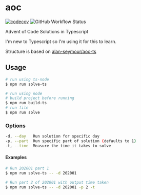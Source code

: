 # aoc
[![codecov](https://codecov.io/gh/GoryMoon/aoc/branch/main/graph/badge.svg?token=OM2ZWMF7SL)](https://codecov.io/gh/GoryMoon/aoc)
![GitHub Workflow Status](https://img.shields.io/github/workflow/status/GoryMoon/aoc/CI?logo=github-actions&logoColor=ffffff)


Advent of Code Solutions in Typescript

I'm new to Typescript so I'm using it for this to learn.

Structure is based on [alan-seymour/aoc-ts](https://github.com/alan-seymour/aoc-ts)

## Usage

```bash
# run using ts-node
$ npm run solve-ts

# run using node
# build project before running
$ npm run build-ts
# run file
$ npm run solve
```

### Options

```sh
-d, --day   Run solution for specific day
-p, --part  Run specific part of solution (defaults to 1)
-t, --time  Measure the time it takes to solve
```

#### Examples

```bash
# Run 202001 part 1
$ npm run solve-ts -- -d 202001

# Run part 2 of 202001 with output time taken
$ npm run solve-ts -- -d 202001 -p 2 -t
```
